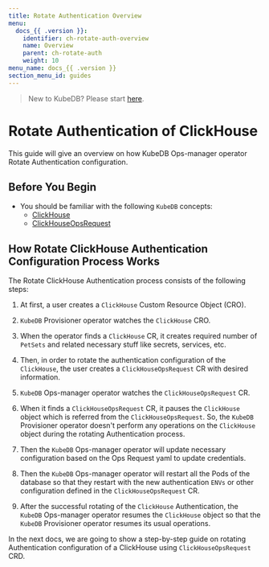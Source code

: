 ```yaml
---
title: Rotate Authentication Overview
menu:
  docs_{{ .version }}:
    identifier: ch-rotate-auth-overview
    name: Overview
    parent: ch-rotate-auth
    weight: 10
menu_name: docs_{{ .version }}
section_menu_id: guides
---
```


> New to KubeDB? Please start [here](/docs/README.md).

# Rotate Authentication of ClickHouse

This guide will give an overview on how KubeDB Ops-manager operator Rotate Authentication configuration.

## Before You Begin

- You should be familiar with the following `KubeDB` concepts:
    - [ClickHouse](/docs/guides/clickhouse/concepts/clickhouse.md)
    - [ClickHouseOpsRequest](/docs/guides/clickhouse/concepts/clickhouseopsrequest.md)

## How Rotate ClickHouse Authentication Configuration Process Works

The Rotate ClickHouse Authentication process consists of the following steps:

1. At first, a user creates a `ClickHouse` Custom Resource Object (CRO).

2. `KubeDB` Provisioner  operator watches the `ClickHouse` CRO.

3. When the operator finds a `ClickHouse` CR, it creates required number of `PetSets` and related necessary stuff like secrets, services, etc.

4. Then, in order to rotate the authentication configuration of the `ClickHouse`, the user creates a `ClickHouseOpsRequest` CR with desired information.

5. `KubeDB` Ops-manager operator watches the `ClickHouseOpsRequest` CR.

6. When it finds a `ClickHouseOpsRequest` CR, it pauses the `ClickHouse` object which is referred from the `ClickHouseOpsRequest`. So, the `KubeDB` Provisioner  operator doesn't perform any operations on the `ClickHouse` object during the rotating Authentication process.

7. Then the `KubeDB` Ops-manager operator will update necessary configuration based on the Ops Request yaml to update credentials.

8. Then the `KubeDB` Ops-manager operator will restart all the Pods of the database so that they restart with the new authentication `ENVs` or other configuration defined in the `ClickHouseOpsRequest` CR.

9. After the successful rotating of the `ClickHouse` Authentication, the `KubeDB` Ops-manager operator resumes the `ClickHouse` object so that the `KubeDB` Provisioner  operator resumes its usual operations.

In the next docs, we are going to show a step-by-step guide on rotating Authentication configuration of a ClickHouse using `ClickHouseOpsRequest` CRD.
